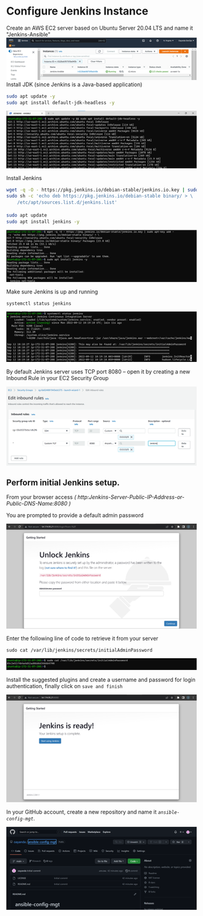 # Configure Jenkins Instance

Create an AWS EC2 server based on Ubuntu Server 20.04 LTS and name it "Jenkins-Ansible"
![Jenkins Instance](./images/1.png)
Install JDK (since Jenkins is a Java-based application)

```bash
sudo apt update -y
sudo apt install default-jdk-headless -y
```

![Jenkins Instance](./images/2.png)

Install Jenkins

```bash
wget -q -O - https://pkg.jenkins.io/debian-stable/jenkins.io.key | sudo apt-key add -
sudo sh -c 'echo deb https://pkg.jenkins.io/debian-stable binary/ > \
    /etc/apt/sources.list.d/jenkins.list'

sudo apt update
sudo apt install jenkins -y
```

![Jenkins Installation](./images/3.png)

Make sure Jenkins is up and running

```bash
systemctl status jenkins
```

![status jenkins](./images/4.png)

By default Jenkins server uses TCP port 8080 – open it by creating a new Inbound Rule in your EC2 Security Group

![Security Group](./images/5.png)

## Perform initial Jenkins setup.

From your browser access 
*( http:Jenkins-Server-Public-IP-Address-or-Public-DNS-Name:8080 )*

You are prompted to provide a default admin password

![Security Group](./images/6.png)

Enter the following line of code to retrieve it from your server

```sudo
sudo cat /var/lib/jenkins/secrets/initialAdminPassword
```

![Admin password](./images/7.png)

Install the suggested plugins and create a username and password for login authentication, finally click on ```save and finish```

![Admin password](./images/8.png)

In your GitHub account, create a new repository and name it *```ansible-config-mgt```*.

![Admin password](./images/9.png)